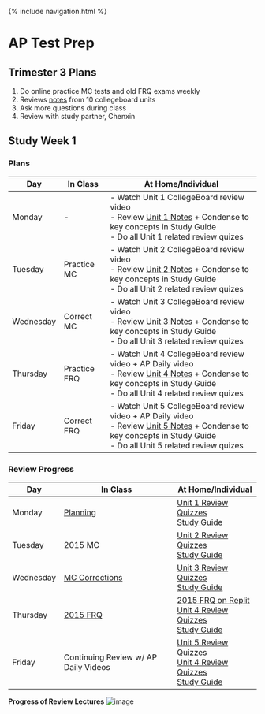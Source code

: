 {% include navigation.html %}

# AP Test Prep

## Trimester 3 Plans
1. Do online practice MC tests and old FRQ exams weekly
2. Reviews [notes](https://docs.google.com/document/d/12T14sIPEiXjy65rX8DtlSmxvLnbbF8H3cUwP3p6MZOk/edit?usp=sharing) from 10 collegeboard units
3. Ask more questions during class
4. Review with study partner, Chenxin

## Study Week 1
### Plans

| Day | In Class | At Home/Individual |
| --- | ---      | ---                |
| Monday | - | - Watch Unit 1 CollegeBoard review video<br>- Review [Unit 1 Notes](https://docs.google.com/document/u/1/d/1OYJc5A53be2sLkCj0RSXBImkKkW99okivMBGeWSDk1s/edit) + Condense to key concepts in Study Guide<br>- Do all Unit 1 related review quizes |
| Tuesday | Practice MC | - Watch Unit 2 CollegeBoard review video<br>- Review [Unit 2 Notes](https://docs.google.com/document/u/1/d/1Z7ZC2eQ02dlZjETf215iGPjK4fWsHHacC15Qc-GDHGw/edit) + Condense to key concepts in Study Guide<br>- Do all Unit 2 related review quizes |
| Wednesday | Correct MC | - Watch Unit 3 CollegeBoard review video<br>- Review [Unit 3 Notes](https://docs.google.com/document/u/1/d/1ZNDZvucqu6cIj-rZo1GJwSH_VwAaeIdEBF9du9tJNeI/edit) + Condense to key concepts in Study Guide<br>- Do all Unit 3 related review quizes |
| Thursday | Practice FRQ | - Watch Unit 4 CollegeBoard review video + AP Daily video<br>- Review [Unit 4 Notes](https://docs.google.com/document/u/1/d/1W86g0bk3poXqshe1gM5snJrwr-bu23_7WzizjFT6P58/edit) + Condense to key concepts in Study Guide<br>- Do all Unit 4 related review quizes |
| Friday | Correct FRQ | - Watch Unit 5 CollegeBoard review video + AP Daily video<br>- Review [Unit 5 Notes](https://docs.google.com/document/u/1/d/1p9yVZaly-h2uP4HZWTEo45JeDVDSxdcriUtkxUZIbB0/edit) + Condense to key concepts in Study Guide<br>- Do all Unit 5 related review quizes |

### Review Progress

| Day | In Class | At Home/Individual |
| --- | ---      | ---                |
| Monday | [Planning](https://dsblack0.github.io/sam-tri3/testPrep#plans) | [Unit 1 Review Quizzes](https://dsblack0.github.io/sam-tri3/reviewQuizzes#unit-1)<br>[Study Guide](https://docs.google.com/document/d/198NGOV3adFjvWAadAoPHyDCuMUa-5k9pFFtBDyiVbJs/edit?usp=sharing) |
| Tuesday | 2015 MC | [Unit 2 Review Quizzes](https://dsblack0.github.io/sam-tri3/reviewQuizzes#unit-2)<br>[Study Guide](https://docs.google.com/document/d/198NGOV3adFjvWAadAoPHyDCuMUa-5k9pFFtBDyiVbJs/edit?usp=sharing) |
| Wednesday | [MC Corrections](https://dsblack0.github.io/sam-tri3/2015mc) | [Unit 3 Review Quizzes](https://dsblack0.github.io/sam-tri3/reviewQuizzes#unit-3)<br>[Study Guide](https://docs.google.com/document/d/198NGOV3adFjvWAadAoPHyDCuMUa-5k9pFFtBDyiVbJs/edit?usp=sharing) |
| Thursday | [2015 FRQ](https://dsblack0.github.io/sam-tri3/2015frq) | [2015 FRQ on Replit](https://dsblack0.github.io/sam-tri3/code)<br>[Unit 4 Review Quizzes](https://dsblack0.github.io/sam-tri3/reviewQuizzes#unit-4)<br>[Study Guide](https://docs.google.com/document/d/198NGOV3adFjvWAadAoPHyDCuMUa-5k9pFFtBDyiVbJs/edit?usp=sharing) |
| Friday | Continuing Review w/ AP Daily Videos | [Unit 5 Review Quizzes](https://dsblack0.github.io/sam-tri3/code)<br>[Unit 4 Review Quizzes](https://dsblack0.github.io/sam-tri3/reviewQuizzes#unit-5)<br>[Study Guide](https://docs.google.com/document/d/198NGOV3adFjvWAadAoPHyDCuMUa-5k9pFFtBDyiVbJs/edit?usp=sharing) |

**Progress of Review Lectures**
![image](https://user-images.githubusercontent.com/70492417/165138018-6176c0b7-7de1-4101-baf2-f3fe83c14be7.png)
